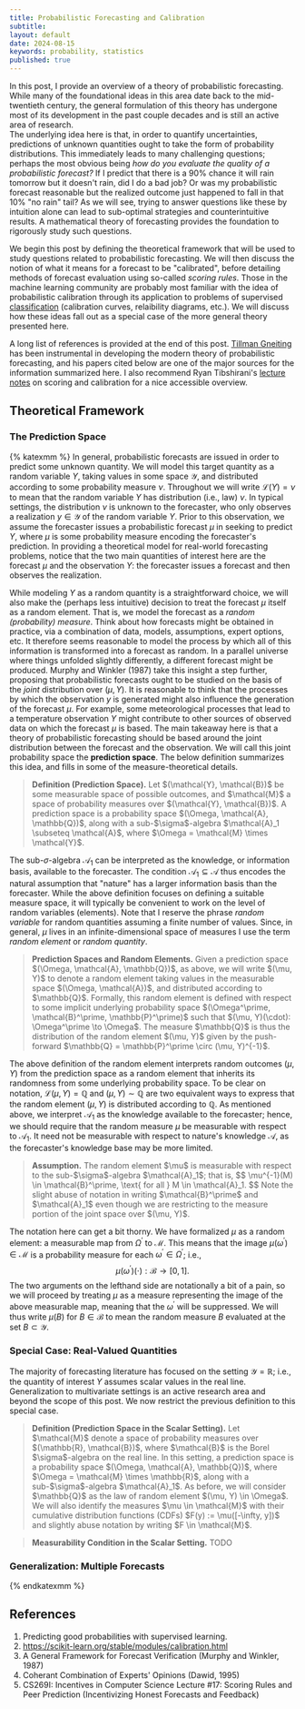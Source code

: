 ```yaml
---
title: Probabilistic Forecasting and Calibration
subtitle:
layout: default
date: 2024-08-15
keywords: probability, statistics
published: true
---
```


In this post, I provide an overview of a theory of probabilistic forecasting.
While many of the foundational ideas in this area date back to the mid-twentieth
century, the general formulation of this theory has undergone most of its
development in the past couple decades and is still an active area of research.  
The underlying idea here is that, in order to quantify uncertainties,
predictions of unknown quantities ought to take the form of probability
distributions. This immediately leads to many challenging questions; perhaps
the most obvious being *how do you evaluate the quality of a probabilistic forecast?*
If I predict that there is a 90% chance it will rain tomorrow but it doesn't rain,
did I do a bad job? Or was my probabilistic forecast reasonable but the
realized outcome just happened to fall in that 10% "no rain" tail? As we will see,
trying to answer questions like these by intuition alone can lead to sub-optimal
strategies and counterintuitive results. A mathematical theory of forecasting
provides the foundation to rigorously study such questions.

We begin this post by defining the theoretical framework that will be used to
study questions related to probabilistic forecasting. We will then discuss the
notion of what it means for a forecast to be "calibrated", before detailing
methods of forecast evaluation using so-called *scoring rules*. Those in the
machine learning community are probably most familiar with the idea of
probabilistic calibration through its application to problems of supervised
[classification](https://scikit-learn.org/stable/modules/calibration.html)
(calibration curves, relaibility diagrams, etc.). We will discuss how these
ideas fall out as a special case of the more general theory presented here.

A long list of references is provided at the end of this post.
[Tillman Gneiting](https://www.h-its.org/people/prof-dr-tilmann-gneiting/)
has been instrumental in developing the modern theory of probabilistic
forecasting, and his papers cited below are one of the major sources for
the information summarized here. I also recommend
Ryan Tibshirani's [lecture notes](https://www.stat.berkeley.edu/~ryantibs/statlearn-s23/)
on scoring and calibration for a nice accessible overview.

## Theoretical Framework
### The Prediction Space

{% katexmm %}
In general, probabilistic forecasts are issued in order to predict some
unknown quantity. We will model this target quantity as a random variable
$Y$, taking values in some space $\mathcal{Y}$, and distributed according to
some probability measure $\nu$. Throughout we will write
$\mathcal{L}(Y) = \nu$ to mean that the random variable $Y$ has distribution
(i.e., law) $\nu$. In typical settings, the distribution $\nu$ is unknown to
the forecaster, who only observes a realization $y \in \mathcal{Y}$ of the
random variable $Y$. Prior to this observation, we assume the forecaster issues a
probabilistic forecast $\mu$ in seeking to predict $Y$, where $\mu$ is some
probability measure encoding the forecaster's prediction. In providing a
theoretical model for real-world forecasting problems, notice that the two
main quantities of interest here are the forecast $\mu$ and the observation
$Y$: the forecaster issues a forecast and then observes the realization.

While modeling $Y$ as a random quantity is a straightforward choice, we will
also make the (perhaps less intuitive) decision to treat the forecast $\mu$
itself as a random element. That is, we model the forecast as a
*random (probability) measure*. Think about how forecasts might be obtained
in practice, via a combination of data, models, assumptions, expert options, etc.
It therefore seems reasonable to model the process by which all of this
information is transformed into a forecast as random. In a parallel universe
where things unfolded slightly differently, a different forecast might be
produced. Murphy and Winkler (1987) take this insight a step further, proposing
that probabilistic forecasts ought to be studied on the basis of the *joint*
distribution over $(\mu, Y)$. It is reasonable to think that the processes by
which the observation $y$ is generated might also influence the generation of
the forecast $\mu$. For example, some meteorological processes that lead to
a temperature observation $Y$ might contribute to other sources of observed
data on which the forecast $\mu$ is based. The main takeaway here is
that a theory of probabilistic forecasting should be based around the joint
distribution between the forecast and the observation. We will call this joint
probability space the **prediction space**. The below definition
summarizes this idea, and fills in some of the measure-theoretical details.

<blockquote>
  <p><strong>Definition (Prediction Space).</strong>
  Let $(\mathcal{Y}, \mathcal{B})$ be some measurable space of possible outcomes,
  and $\mathcal{M}$ a space of probability measures over $(\mathcal{Y}, \mathcal{B})$.   
  A prediction space is a probability space $(\Omega, \mathcal{A}, \mathbb{Q})$,
  along with a sub-$\sigma$-algebra $\mathcal{A}_1 \subseteq \mathcal{A}$,
  where $\Omega = \mathcal{M} \times \mathcal{Y}$.
  </p>
</blockquote>

The sub-$\sigma$-algebra $\mathcal{A}_1$ can be interpreted as the knowledge,
or information basis, available to the forecaster. The condition
$\mathcal{A}_1 \subseteq \mathcal{A}$ thus encodes the natural assumption that
"nature" has a larger information basis than the forecaster. While the above
definition focuses on defining a suitable measure space, it will typically be
convenient to work on the level of random variables (elements).
Note that I reserve the phrase *random variable* for random quantities assuming
a finite number of values. Since, in general, $\mu$ lives in an infinite-dimensional
space of measures I use the term *random element* or *random quantity*.

<blockquote>
  <p><strong>Prediction Spaces and Random Elements.</strong>
  Given a prediction space $(\Omega, \mathcal{A}, \mathbb{Q})$, as above, we
  will write $(\mu, Y)$ to denote a random element taking values in the
  measurable space $(\Omega, \mathcal{A})$, and distributed according to
  $\mathbb{Q}$. Formally, this random element is defined with respect to
  some implicit underlying probability space
  $(\Omega^\prime, \mathcal{B}^\prime, \mathbb{P}^\prime)$ such that
  $(\mu, Y)(\cdot): \Omega^\prime \to \Omega$. The measure $\mathbb{Q}$ is
  thus the distribution of the random element $(\mu, Y)$ given by the
  push-forward $\mathbb{Q} = \mathbb{P}^\prime \circ (\mu, Y)^{-1}$.
  </p>
</blockquote>

The above definition of the random element interprets random outcomes
$(\mu, Y)$ from the prediction space as a random element that inherits its
randomness from some underlying probability space. To be clear on notation,
$\mathcal{L}(\mu, Y) = \mathbb{Q}$ and $(\mu, Y) \sim \mathbb{Q}$ are two
equivalent ways to express that the random element $(\mu, Y)$ is distributed
according to $\mathbb{Q}$. As mentioned above, we interpret $\mathcal{A}_1$
as the knowledge available to the forecaster; hence, we should require that
the random measure $\mu$ be measurable with respect to $\mathcal{A}_1$. It need
not be measurable with respect to nature's knowledge $\mathcal{A}$, as the
forecaster's knowledge base may be more limited.

<blockquote>
  <p><strong>Assumption.</strong>
  The random element $\mu$ is measurable with respect to the sub-$\sigma$-algebra
  $\mathcal{A}_1$; that is,
  $$
  \mu^{-1}(M) \in \mathcal{B}^\prime, \text{ for all } M \in \mathcal{A}_1.
  $$
  Note the slight abuse of notation in writing $\mathcal{B}^\prime$ and
  $\mathcal{A}_1$ even though we are restricting to the measure portion of the
  joint space over $(\mu, Y)$.
  </p>
</blockquote>

The notation here can get a bit thorny. We have formalized $\mu$ as a random
element: a measurable map from $\Omega^\prime$ to $\mathcal{M}$. This means
that the image $\mu(\omega^\prime) \in \mathcal{M}$ is a probability measure for
each $\omega^\prime \in \Omega^\prime$; i.e.,
$$
\mu(\omega^\prime)(\cdot): \mathcal{B} \to [0, 1].
$$
The two arguments on the lefthand side are notationally a bit of a pain, so we
will proceed by treating $\mu$ as a measure representing the image
of the above measurable map, meaning that the $\omega^\prime$ will be suppressed.
We will thus write $\mu(B)$ for $B \in \mathcal{B}$ to mean the random measure
$B$ evaluated at the set $B \subset \mathcal{Y}$.

### Special Case: Real-Valued Quantities
The majority of forecasting literature has focused on the setting
$\mathcal{Y} = \mathbb{R}$; i.e., the quantity of interest $Y$ assumes
scalar values in the real line. Generalization to multivariate settings is an
active research area and beyond the scope of this post. We now restrict the
previous definition to this special case.

<blockquote>
  <p><strong>Definition (Prediction Space in the Scalar Setting).</strong>
  Let $\mathcal{M}$ denote a space of probability measures over
  $(\mathbb{R}, \mathcal{B})$, where $\mathcal{B}$ is the Borel $\sigma$-algebra
  on the real line. In this setting, a prediction space is a probability space
  $(\Omega, \mathcal{A}, \mathbb{Q})$, where
  $\Omega = \mathcal{M} \times \mathbb{R}$, along with a sub-$\sigma$-algebra
  $\mathcal{A}_1$. As before, we will consider $\mathbb{Q}$ as the law
  of random element $(\mu, Y) \in \Omega$. We will also identify the measures
  $\mu \in \mathcal{M}$ with their cumulative distribution functions (CDFs)
  $F(y) := \mu([-\infty, y])$ and slightly abuse notation by writing
  $F \in \mathcal{M}$.
  </p>
</blockquote>

<blockquote>
  <p><strong>Measurability Condition in the Scalar Setting.</strong>
  TODO
  </p>
</blockquote>


### Generalization: Multiple Forecasts  


{% endkatexmm %}







## References
1. Predicting good probabilities with supervised learning.
2. https://scikit-learn.org/stable/modules/calibration.html
3. A General Framework for Forecast Verification (Murphy and Winkler, 1987)
4. Coherant Combination of Experts' Opinions (Dawid, 1995)
5. CS269I: Incentives in Computer Science Lecture #17: Scoring Rules and Peer Prediction (Incentivizing Honest Forecasts and Feedback)
